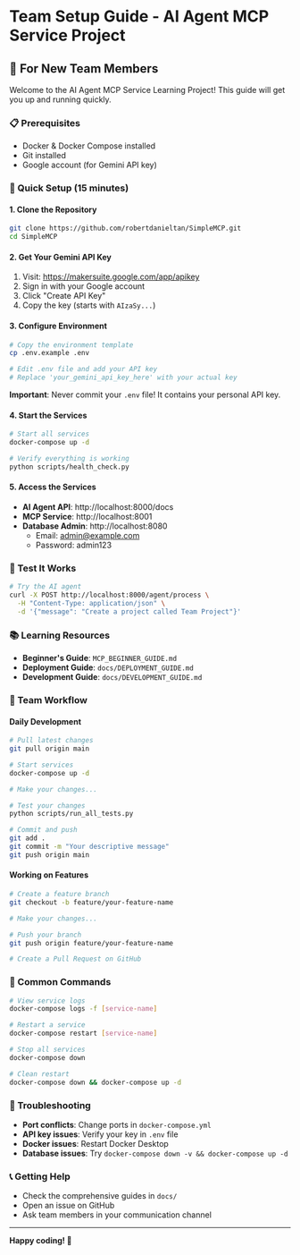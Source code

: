 # Team Setup Guide - AI Agent MCP Service Project

## 🎯 For New Team Members

Welcome to the AI Agent MCP Service Learning Project! This guide will get you up and running quickly.

### 📋 Prerequisites
- Docker & Docker Compose installed
- Git installed
- Google account (for Gemini API key)

### 🚀 Quick Setup (15 minutes)

#### 1. Clone the Repository
```bash
git clone https://github.com/robertdanieltan/SimpleMCP.git
cd SimpleMCP
```

#### 2. Get Your Gemini API Key
1. Visit: https://makersuite.google.com/app/apikey
2. Sign in with your Google account
3. Click "Create API Key"
4. Copy the key (starts with `AIzaSy...`)

#### 3. Configure Environment
```bash
# Copy the environment template
cp .env.example .env

# Edit .env file and add your API key
# Replace 'your_gemini_api_key_here' with your actual key
```

**Important**: Never commit your `.env` file! It contains your personal API key.

#### 4. Start the Services
```bash
# Start all services
docker-compose up -d

# Verify everything is working
python scripts/health_check.py
```

#### 5. Access the Services
- **AI Agent API**: http://localhost:8000/docs
- **MCP Service**: http://localhost:8001
- **Database Admin**: http://localhost:8080
  - Email: admin@example.com
  - Password: admin123

### 🧪 Test It Works
```bash
# Try the AI agent
curl -X POST http://localhost:8000/agent/process \
  -H "Content-Type: application/json" \
  -d '{"message": "Create a project called Team Project"}'
```

### 📚 Learning Resources
- **Beginner's Guide**: `MCP_BEGINNER_GUIDE.md`
- **Deployment Guide**: `docs/DEPLOYMENT_GUIDE.md`
- **Development Guide**: `docs/DEVELOPMENT_GUIDE.md`

### 🤝 Team Workflow

#### Daily Development
```bash
# Pull latest changes
git pull origin main

# Start services
docker-compose up -d

# Make your changes...

# Test your changes
python scripts/run_all_tests.py

# Commit and push
git add .
git commit -m "Your descriptive message"
git push origin main
```

#### Working on Features
```bash
# Create a feature branch
git checkout -b feature/your-feature-name

# Make your changes...

# Push your branch
git push origin feature/your-feature-name

# Create a Pull Request on GitHub
```

### 🔧 Common Commands
```bash
# View service logs
docker-compose logs -f [service-name]

# Restart a service
docker-compose restart [service-name]

# Stop all services
docker-compose down

# Clean restart
docker-compose down && docker-compose up -d
```

### 🐛 Troubleshooting
- **Port conflicts**: Change ports in `docker-compose.yml`
- **API key issues**: Verify your key in `.env` file
- **Docker issues**: Restart Docker Desktop
- **Database issues**: Try `docker-compose down -v && docker-compose up -d`

### 📞 Getting Help
- Check the comprehensive guides in `docs/`
- Open an issue on GitHub
- Ask team members in your communication channel

---

**Happy coding! 🚀**